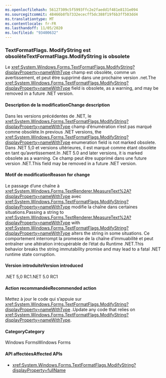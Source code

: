 ```yaml
---
ms.openlocfilehash: 56127309c5f5993ffc2e2faedd1f481e8131e094
ms.sourcegitcommit: 48466b8fb7332ececff5dc388f19f6b3ff503dd4
ms.translationtype: MT
ms.contentlocale: fr-FR
ms.lasthandoff: 11/05/2020
ms.locfileid: "93400632"
---
```

### <a name="textformatflagsmodifystring-is-obsolete"></a><span data-ttu-id="6e163-101">TextFormatFlags. ModifyString est obsolète</span><span class="sxs-lookup"><span data-stu-id="6e163-101">TextFormatFlags.ModifyString is obsolete</span></span>

<span data-ttu-id="6e163-102">Le <xref:System.Windows.Forms.TextFormatFlags.ModifyString?displayProperty=nameWithType> champ est obsolète, comme un avertissement, et peut être supprimé dans une prochaine version .net.</span><span class="sxs-lookup"><span data-stu-id="6e163-102">The <xref:System.Windows.Forms.TextFormatFlags.ModifyString?displayProperty=nameWithType> field is obsolete, as a warning, and may be removed in a future .NET version.</span></span>

#### <a name="change-description"></a><span data-ttu-id="6e163-103">Description de la modification</span><span class="sxs-lookup"><span data-stu-id="6e163-103">Change description</span></span>

<span data-ttu-id="6e163-104">Dans les versions précédentes de .NET, le <xref:System.Windows.Forms.TextFormatFlags.ModifyString?displayProperty=nameWithType> champ d’énumération n’est pas marqué comme obsolète.</span><span class="sxs-lookup"><span data-stu-id="6e163-104">In previous .NET versions, the <xref:System.Windows.Forms.TextFormatFlags.ModifyString?displayProperty=nameWithType> enumeration field is not marked obsolete.</span></span> <span data-ttu-id="6e163-105">Dans .NET 5,0 et versions ultérieures, il est marqué comme étant obsolète en tant qu’avertissement.</span><span class="sxs-lookup"><span data-stu-id="6e163-105">In .NET 5.0 and later versions, it is marked obsolete as a warning.</span></span> <span data-ttu-id="6e163-106">Ce champ peut être supprimé dans une future version .NET.</span><span class="sxs-lookup"><span data-stu-id="6e163-106">This field may be removed in a future .NET version.</span></span>

#### <a name="reason-for-change"></a><span data-ttu-id="6e163-107">Motif de modification</span><span class="sxs-lookup"><span data-stu-id="6e163-107">Reason for change</span></span>

<span data-ttu-id="6e163-108">Le passage d’une chaîne à <xref:System.Windows.Forms.TextRenderer.MeasureText%2A?displayProperty=nameWithType> avec <xref:System.Windows.Forms.TextFormatFlags.ModifyString?displayProperty=nameWithType> modifie la chaîne dans certaines situations.</span><span class="sxs-lookup"><span data-stu-id="6e163-108">Passing a string to <xref:System.Windows.Forms.TextRenderer.MeasureText%2A?displayProperty=nameWithType> with <xref:System.Windows.Forms.TextFormatFlags.ModifyString?displayProperty=nameWithType> alters the string in some situations.</span></span> <span data-ttu-id="6e163-109">Ce comportement interrompt la promesse de la chaîne d’immuabilité et peut entraîner une altération irrécupérable de l’état du Runtime .NET.</span><span class="sxs-lookup"><span data-stu-id="6e163-109">This behavior breaks the string immutability promise and may lead to a fatal .NET runtime state corruption.</span></span>

#### <a name="version-introduced"></a><span data-ttu-id="6e163-110">Version introduite</span><span class="sxs-lookup"><span data-stu-id="6e163-110">Version introduced</span></span>

<span data-ttu-id="6e163-111">.NET 5,0 RC1</span><span class="sxs-lookup"><span data-stu-id="6e163-111">.NET 5.0 RC1</span></span>

#### <a name="recommended-action"></a><span data-ttu-id="6e163-112">Action recommandée</span><span class="sxs-lookup"><span data-stu-id="6e163-112">Recommended action</span></span>

<span data-ttu-id="6e163-113">Mettez à jour le code qui s’appuie sur <xref:System.Windows.Forms.TextFormatFlags.ModifyString?displayProperty=nameWithType> .</span><span class="sxs-lookup"><span data-stu-id="6e163-113">Update any code that relies on <xref:System.Windows.Forms.TextFormatFlags.ModifyString?displayProperty=nameWithType>.</span></span>

#### <a name="category"></a><span data-ttu-id="6e163-114">Category</span><span class="sxs-lookup"><span data-stu-id="6e163-114">Category</span></span>

<span data-ttu-id="6e163-115">Windows Forms</span><span class="sxs-lookup"><span data-stu-id="6e163-115">Windows Forms</span></span>

#### <a name="affected-apis"></a><span data-ttu-id="6e163-116">API affectées</span><span class="sxs-lookup"><span data-stu-id="6e163-116">Affected APIs</span></span>

- <xref:System.Windows.Forms.TextFormatFlags.ModifyString?displayProperty=fullName>

<!--

#### Affected APIs

- `F:System.Windows.Forms.TextFormatFlags.ModifyString`

-->
